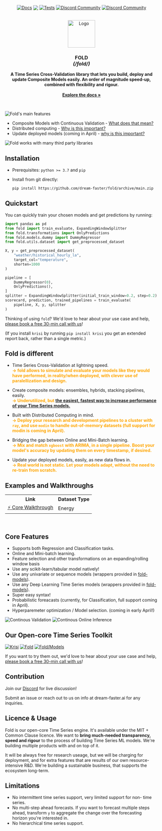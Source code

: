 <!-- # Fold -->

<p align="center" style="display:flex; width:100%; align-items:center; justify-content:center;">
  <a style="margin:2px" href="https://dream-faster.github.io/fold/"><img alt="Docs" src="https://img.shields.io/github/actions/workflow/status/dream-faster/fold/docs.yaml?logo=readthedocs"></a>
  <a style="margin:2px" href="https://codecov.io/gh/dream-faster/fold" ><img src="https://codecov.io/gh/dream-faster/fold/branch/main/graph/badge.svg?token=Z7I2XSF188"/></a>
  <a style="margin:2px" href="https://github.com/dream-faster/fold/actions/workflows/tests.yaml"><img alt="Tests" src="https://github.com/dream-faster/fold/actions/workflows/tests.yaml/badge.svg"/></a>
  <a style="margin:2px" href="https://discord.gg/EKJQgfuBpE"><img alt="Discord Community" src="https://img.shields.io/badge/Discord-%235865F2.svg?logo=discord&logoColor=white"></a>
  <a style="margin:2px" href="https://calendly.com/mark-szulyovszky/consultation"><img alt="Discord Community" src="https://shields.io/badge/-Speak%20with%20us-orange?logo=minutemailer&logoColor=white"></a>
</p>

<!-- PROJECT LOGO -->
<br />
<div align="center">
  <a href="https://dream-faster.github.io/fold/">
    <img src="https://raw.githubusercontent.com/dream-faster/fold/main/docs/images/logo.svg" alt="Logo" width="90" >
  </a>
<h3 align="center"><b>FOLD</b><br> <i>(/fold/)</i></h3>
  <p align="center">
    <b>A Time Series Cross-Validation library that lets you build, deploy and update Composite Models easily. An order of magnitude speed-up, combined with flexibility and rigour.</b><br>
    <br/>
    <a href="https://dream-faster.github.io/fold/"><strong>Explore the docs »</strong></a>
  </p>
</div>
<br />

<!-- INTRO -->

![Fold's main features](https://raw.githubusercontent.com/dream-faster/fold/main/docs/images/overview_diagrams/main_features.svg) 

- Composite Models with Continuous Validation - [What does that mean?](#Fold-is-different)
- Distributed computing - [Why is this important?](#Fold-is-different)
- Update deployed models (coming in April) - [why is this important?](#Fold-is-different)

![Fold works with many third party libraries](https://raw.githubusercontent.com/dream-faster/fold/main/docs/images/overview_diagrams/third_party.svg)
<!-- GETTING STARTED -->
## Installation

- Prerequisites: `python >= 3.7` and `pip`

- Install from git directly:
  ```
  pip install https://github.com/dream-faster/fold/archive/main.zip
  ```

## Quickstart

You can quickly train your chosen models and get predictions by running:

``` py
import pandas as pd
from fold import train_evaluate, ExpandingWindowSplitter
from fold.transformations import OnlyPredictions
from fold.models.dummy import DummyRegressor
from fold.utils.dataset import get_preprocessed_dataset

X, y = get_preprocessed_dataset(
    "weather/historical_hourly_la",
    target_col="temperature",
    shorten=1000
)

pipeline = [
    DummyRegressor(0),
    OnlyPredictions(),
]
splitter = ExpandingWindowSplitter(initial_train_window=0.2, step=0.2)
scorecard, prediction, trained_pipelines = train_evaluate(
    pipeline, X, y, splitter
)  
```

Thinking of using `fold`? We'd love to hear about your use case and help, [please book a free 30-min call with us](https://calendly.com/mark-szulyovszky/consultation)!

(If you install `krisi` by running `pip install krisi` you get an extended report back, rather than a single metric.)


## Fold is different

- Time Series Cross-Validation at lightning speed.<br/>
  <span style="color:orange;">**→ fold allows to simulate and evaluate your models like they would have performed, in reality/when deployed, with clever use of paralellization and design.**</span>

- Create composite models: ensembles, hybrids, stacking pipelines, easily.<br/>
  <span style="color:orange;">**→ Underutilized, but [the easiest, fastest way to increase performance of your Time Series models.](https://linkinghub.elsevier.com/retrieve/pii/S0169207022001480)**
  </span>

- Built with Distributed Computing in mind.<br/>
  <span style="color:orange;">**→ Deploy your research and development pipelines to a cluster with `ray`, and use `modin` to handle out-of-memory datasets (full support for modin is coming in April).**</span>

- Bridging the gap between Online and Mini-Batch learning.<br/>
  <span style="color:orange;">**→ Mix and match `xgboost` with ARIMA, in a single pipeline. Boost your model's accuracy by updating them on every timestamp, if desired.**</span>

- Update your deployed models, easily, as new data flows in.<br/>
  <span style="color:orange;">**→ Real world is not static. Let your models adapt, without the need to re-train from scratch.**</span>




</li>

<!-- GETTING STARTED -->

## Examples and Walkthroughs
<table style="width:100%">
  <tr>
    <th>Link</th>
    <th>Dataset Type</th>
  </tr>
  <tr>
    <td> 
      <a href='https://dream-faster.github.io/fold/examples/walkthroughs/core_walkthrough/' target="_blank">⚡️ Core Walkthrough</a></td>
    <td>Energy</td>
  </tr>
</table>



<br/>

## Core Features

- Supports both Regression and Classification tasks.
- Online and Mini-batch learning.
- Feature selection and other transformations on an expanding/rolling window basis
- Use any scikit-learn/tabular model natively!
- Use any univariate or sequence models (wrappers provided in [fold-models](https://github.com/dream-faster/fold-models)).
- Use any Deep Learning Time Series models (wrappers provided in [fold-models](https://github.com/dream-faster/fold-models)).
- Super easy syntax!
- Probabilistic foreacasts (currently, for Classification, full support coming in April).
- Hyperparemeter optimization / Model selection. (coming in early April!)

![Continous Validation](https://raw.githubusercontent.com/dream-faster/fold/main/docs/images/technical_diagrams/continous_validation.svg) 
![Continous Online Inference](https://raw.githubusercontent.com/dream-faster/fold/main/docs/images/technical_diagrams/continous_online_inference.svg) 


## Our Open-core Time Series Toolkit

[![Krisi](https://raw.githubusercontent.com/dream-faster/fold/main/docs/images/overview_diagrams/dream_faster_suite_krisi.svg)](https://github.com/dream-faster/krisi)
[![Fold](https://raw.githubusercontent.com/dream-faster/fold/main/docs/images/overview_diagrams/dream_faster_suite_fold.svg)](https://github.com/dream-faster/fold)
[![Fold/Models](https://raw.githubusercontent.com/dream-faster/fold/main/docs/images/overview_diagrams/dream_faster_suite_fold_models.svg)](https://github.com/dream-faster/fold-models)

If you want to try them out, we'd love to hear about your use case and help, [please book a free 30-min call with us](https://calendly.com/mark-szulyovszky/consultation)!

## Contribution

Join our [Discord](https://discord.gg/EKJQgfuBpE) for live discussion!

Submit an issue or reach out to us on info at dream-faster.ai for any inquiries.

## Licence & Usage

Fold is our open-core Time Series engine. It's available under the MIT + Common Clause licence.
We want to **bring much-needed transparency, speed and rigour** to the process of building Time Series ML models. We're building multiple products with and on top of it.

It will be always free for research useage, but we will be charging for deployment, and for extra features that are results of our own resource-intensive R&D. We're building a sustainable business, that supports the ecosystem long-term.

## Limitations

- No intermittent time series support, very limited support for non-
time series.
- No multi-step ahead forecasts. If you want to forecast multiple steps ahead, transform `y` to aggregate the change over the forecasting horizon you're interested in.
- No hierarchical time series support.

